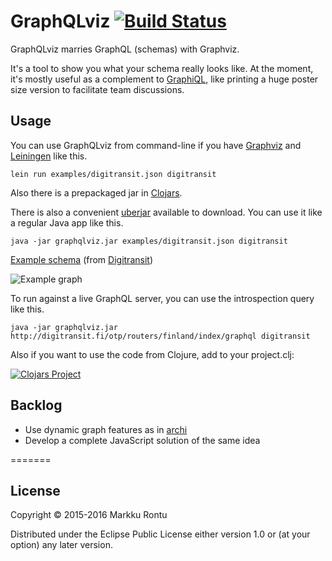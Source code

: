 # GraphQLviz [![Build Status](https://travis-ci.org/Macroz/GraphQLviz.svg?branch=master)](https://travis-ci.org/Macroz/GraphQLViz)

GraphQLviz marries GraphQL (schemas) with Graphviz.

It's a tool to show you what your schema really looks like. At the moment, it's mostly useful as a complement to [GraphiQL](https://github.com/graphql/graphiql), like printing a huge poster size version to facilitate team discussions.

## Usage

You can use GraphQLviz from command-line if you have [Graphviz](http://www.graphviz.org) and [Leiningen](http://leiningen.org) like this.

```
lein run examples/digitransit.json digitransit
```

Also there is a prepackaged jar in [Clojars](https://clojars.org/macroz/graphqlviz).

There is also a convenient [uberjar](uberjar/graphqlviz.jar?raw=true) available to download.
You can use it like a regular Java app like this.

```
java -jar graphqlviz.jar examples/digitransit.json digitransit
```

[Example schema](examples/digitransit.json?raw=true) (from [Digitransit](http://digitransit.fi))

![Example graph](https://rawgit.com/Macroz/GraphQLviz/master/examples/digitransit.svg)

To run against a live GraphQL server, you can use the introspection query like this.

```
java -jar graphqlviz.jar http://digitransit.fi/otp/routers/finland/index/graphql digitransit
```

Also if you want to use the code from Clojure, add to your project.clj:

[![Clojars Project](http://clojars.org/macroz/graphqlviz/latest-version.svg)](http://clojars.org/macroz/graphqlviz)


## Backlog

- Use dynamic graph features as in [archi](https://github.com/Macroz/archi)
- Develop a complete JavaScript solution of the same idea

=======
## License

Copyright © 2015-2016 Markku Rontu

Distributed under the Eclipse Public License either version 1.0 or (at
your option) any later version.
